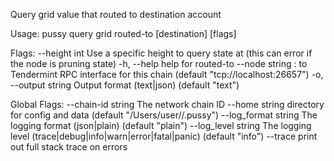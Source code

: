 Query grid value that routed to destination account

Usage:
  pussy query grid routed-to [destination] [flags]

Flags:
      --height int      Use a specific height to query state at (this can error if the node is pruning state)
  -h, --help            help for routed-to
      --node string     <host>:<port> to Tendermint RPC interface for this chain (default "tcp://localhost:26657")
  -o, --output string   Output format (text|json) (default "text")

Global Flags:
      --chain-id string     The network chain ID
      --home string         directory for config and data (default "/Users/user//.pussy")
      --log_format string   The logging format (json|plain) (default "plain")
      --log_level string    The logging level (trace|debug|info|warn|error|fatal|panic) (default "info")
      --trace               print out full stack trace on errors
